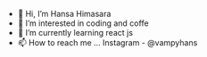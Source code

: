 - 👋 Hi, I’m Hansa Himasara
- 👀 I’m interested in coding and coffe
- 🌱 I’m currently learning react js
- 📫 How to reach me ...
  Instagram - @vampyhans
<!---
vampyhans/vampyhans is a ✨ special ✨ repository because its `README.md` (this file) appears on your GitHub profile.
You can click the Preview link to take a look at your changes.
--->
